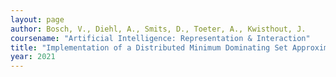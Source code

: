 ```yaml
---
layout: page
author: Bosch, V., Diehl, A., Smits, D., Toeter, A., Kwisthout, J.
coursename: "Artificial Intelligence: Representation & Interaction"
title: "Implementation of a Distributed Minimum Dominating Set Approximation Algorithm in a Spiking Neural Network"
year: 2021
---
```

